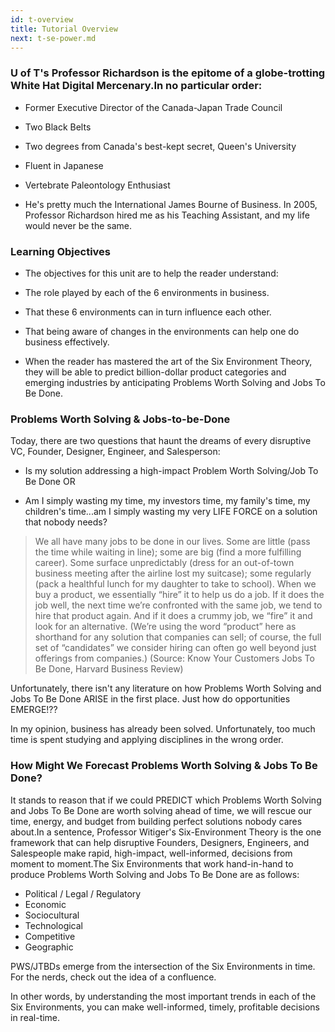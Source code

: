 ```yaml
---
id: t-overview
title: Tutorial Overview
next: t-se-power.md
---
```


### U of T's Professor Richardson is the epitome of a globe-trotting White Hat Digital Mercenary.In no particular order:

- Former Executive Director of the Canada-Japan Trade Council

- Two Black Belts

- Two degrees from Canada's best-kept secret, Queen's University

- Fluent in Japanese

- Vertebrate Paleontology Enthusiast

- He's pretty much the International James Bourne of Business. In 2005, Professor Richardson hired me as his Teaching Assistant, and my life would never be the same.

### Learning Objectives

- The objectives for this unit are to help the reader understand:

- The role played by each of the 6 environments in business.

- That these 6 environments can in turn influence each other.

- That being aware of changes in the environments can help one do business effectively.

- When the reader has mastered the art of the Six Environment Theory, they will be able to predict billion-dollar product categories and emerging industries by anticipating Problems Worth Solving and Jobs To Be Done.

### Problems Worth Solving & Jobs-to-be-Done

Today, there are two questions that haunt the dreams of every disruptive VC, Founder, Designer, Engineer, and Salesperson:

- Is my solution addressing a high-impact Problem Worth Solving/Job To Be Done OR

- Am I simply wasting my time, my investors time, my family's time, my children's time...am I simply wasting my very LIFE FORCE on a solution that nobody needs?

> We all have many jobs to be done in our lives. Some are little (pass the time while waiting in line); some are big (find a more fulfilling career). Some surface unpredictably (dress for an out-of-town business meeting after the airline lost my suitcase); some regularly (pack a healthful lunch for my daughter to take to school). When we buy a product, we essentially “hire” it to help us do a job. If it does the job well, the next time we’re confronted with the same job, we tend to hire that product again. And if it does a crummy job, we “fire” it and look for an alternative. (We’re using the word “product” here as shorthand for any solution that companies can sell; of course, the full set of “candidates” we consider hiring can often go well beyond just offerings from companies.) (Source: Know Your Customers Jobs To Be Done, Harvard Business Review)

Unfortunately, there isn't any literature on how Problems Worth Solving and Jobs To Be Done ARISE in the first place. Just how do opportunities EMERGE!??

In my opinion, business has already been solved. Unfortunately, too much time is spent studying and applying disciplines in the wrong order.

### How Might We Forecast Problems Worth Solving & Jobs To Be Done?

It stands to reason that if we could PREDICT which Problems Worth Solving and Jobs To Be Done are worth solving ahead of time, we will rescue our time, energy, and budget from building perfect solutions nobody cares about.In a sentence, Professor Witiger's Six-Environment Theory is the one framework that can help disruptive Founders, Designers, Engineers, and Salespeople make rapid, high-impact, well-informed, decisions from moment to moment.The Six Environments that work hand-in-hand to produce Problems Worth Solving and Jobs To Be Done are as follows:

- Political / Legal / Regulatory
- Economic
- Sociocultural
- Technological
- Competitive
- Geographic

PWS/JTBDs emerge from the intersection of the Six Environments in time. For the nerds, check out the idea of a confluence.

In other words, by understanding the most important trends in each of the Six Environments, you can make well-informed, timely, profitable decisions in real-time.
